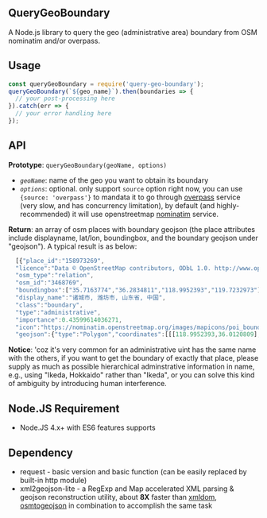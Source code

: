 QueryGeoBoundary
---
A Node.js library to query the geo (administrative area) boundary from OSM nominatim and/or overpass.

Usage
---
```js
const queryGeoBoundary = require('query-geo-boundary');
queryGeoBoundary(`${geo_name}`).then(boundaries => {
  // your post-processing here
}).catch(err => {
  // your error handling here
});
```

API
---
**Prototype**: `queryGeoBoundary(geoName, options)`
  - *`geoName`*: name of the geo you want to obtain its boundary
  - *`options`*: optional. only support `source` option right now, you can use `{source: 'overpass'}` to mandata it to go through [overpass](https://overpass-api.de/) service (very slow, and has concurrency limitation), by default (and highly-recommended) it will use openstreetmap [nominatim](https://nominatim.openstreetmap.org/) service.

**Return**: an array of osm places with boundary geojson (the place attributes include displayname, lat/lon, boundingbox, and the boundary geojson under "geojson"). A typical result is as below:
```js
  [{"place_id":"158973269",
  "licence":"Data © OpenStreetMap contributors, ODbL 1.0. http://www.openstreetmap.org/copyright",
  "osm_type":"relation",
  "osm_id":"3468769",
  "boundingbox":["35.7163774","36.2834811","118.9952393","119.7232973"],"lat":"35.9989034","lon":"119.342173467495",
  "display_name":"诸城市, 潍坊市, 山东省, 中国",
  "class":"boundary",
  "type":"administrative",
  "importance":0.43599614036271,
  "icon":"https://nominatim.openstreetmap.org/images/mapicons/poi_boundary_administrative.p.20.png",
  "geojson":{"type":"Polygon","coordinates":[[[118.9952393,36.0120809],...,[118.9952393,36.0120809]]]}}]
```
**Notice**: 'coz it's very common for an administrative uint has the same name with the others, if you want to get the boundary of exactly that place, please supply as much as possible hierarchical adminstrative information in name, e.g., using "Ikeda, Hokkaido" rather than "Ikeda", or you can solve this kind of ambiguity by introducing human interference.

Node.JS Requirement
---
  - Node.JS 4.x+ with ES6 features supports
  
Dependency
---
  - request - basic version and basic function (can be easily replaced by built-in http module)
  - xml2geojson-lite - a RegExp and Map accelerated XML parsing & geojson reconstruction utility, about **8X** faster than [xmldom](https://github.com/jindw/xmldom), [osmtogeojson](https://github.com/tyrasd/osmtogeojson) in combination to accomplish the same task
